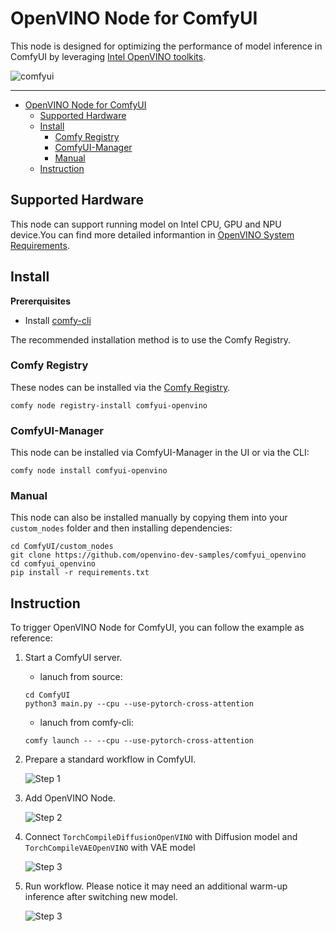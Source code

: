 # OpenVINO Node for ComfyUI

This node is designed for optimizing the performance of model inference in ComfyUI by leveraging [Intel OpenVINO toolkits](https://github.com/openvinotoolkit/openvino).

![comfyui](https://github.com/user-attachments/assets/875384d2-f737-40ae-86ac-8d75ba1ae224)


--- 

- [OpenVINO Node for ComfyUI](#openvino-node-for-comfyui)
  - [Supported Hardware](#supported-hardware)
  - [Install](#install)
    - [Comfy Registry](#comfy-registry)
    - [ComfyUI-Manager](#comfyui-manager)
    - [Manual](#manual)
  - [Instruction](#instruction)

## Supported Hardware

This node can support running model on Intel CPU, GPU and NPU device.You can find more detailed informantion in [OpenVINO System Requirements](https://docs.openvino.ai/2025/about-openvino/release-notes-openvino/system-requirements.html).


## Install

**Prererquisites**

- Install [comfy-cli](https://docs.comfy.org/comfy-cli/getting-started)

The recommended installation method is to use the Comfy Registry.

### Comfy Registry

These nodes can be installed via the [Comfy Registry](https://registry.comfy.org/nodes/comfyui-openvino).

```
comfy node registry-install comfyui-openvino
```

### ComfyUI-Manager

This node can be installed via ComfyUI-Manager in the UI or via the CLI:

```
comfy node install comfyui-openvino
```

### Manual

This node can also be installed manually by copying them into your `custom_nodes` folder and then installing dependencies:

```
cd ComfyUI/custom_nodes
git clone https://github.com/openvino-dev-samples/comfyui_openvino 
cd comfyui_openvino
pip install -r requirements.txt
```

## Instruction
To trigger OpenVINO Node for ComfyUI, you can follow the example as reference:
1. Start a ComfyUI server.

   - lanuch from source:
    ```
    cd ComfyUI
    python3 main.py --cpu --use-pytorch-cross-attention
    ```

   - lanuch from comfy-cli:
    ```
    comfy launch -- --cpu --use-pytorch-cross-attention
    ```
    
3. Prepare a standard workflow in ComfyUI.
   
    ![Step 1](https://github.com/user-attachments/assets/b2f7af47-08c3-4734-beca-ee4af596a6d1)

4. Add OpenVINO Node.
   
    ![Step 2](https://github.com/user-attachments/assets/6f485fcb-af62-4c3c-8486-88937eef218b)
   
5. Connect `TorchCompileDiffusionOpenVINO` with Diffusion model and `TorchCompileVAEOpenVINO` with VAE model
   
    ![Step 3](https://github.com/user-attachments/assets/3414811a-13c0-4643-805b-86e9694e09e6)

6. Run workflow. Please notice it may need an additional warm-up inference after switching new model.
   
    ![Step 3](https://github.com/user-attachments/assets/b8f40c64-47b4-48a8-9c8a-87ccba4650b6)
